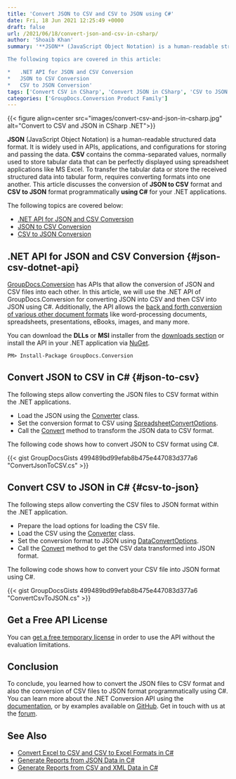 ```yaml
---
title: 'Convert JSON to CSV and CSV to JSON using C#'
date: Fri, 18 Jun 2021 12:25:49 +0000
draft: false
url: /2021/06/18/convert-json-and-csv-in-csharp/
author: 'Shoaib Khan'
summary: '**JSON** (JavaScript Object Notation) is a human-readable structured data format. It is widely used in APIs, applications, and configurations for storing and passing the data. **CSV** contains the comma-separated values, normally used to store tabular data that can be perfectly displayed using spreadsheet applications like MS Excel. To transfer the tabular data or store the received structured data into tabular form, requires converting formats into one another. This article discusses the conversion of **JSON to CSV** format and **CSV to JSON** format programmatically **using C#** for your .NET applications.

The following topics are covered in this article:

*   .NET API for JSON and CSV Conversion
*   JSON to CSV Conversion
*   CSV to JSON Conversion'
tags: ['Convert CSV in CSharp', 'Convert JSON in CSharp', 'CSV to JSON in CSharp', 'JSON to CSV in CSharp']
categories: ['GroupDocs.Conversion Product Family']
---
```




{{< figure align=center src="images/convert-csv-and-json-in-csharp.jpg" alt="Convert to CSV and JSON in CSharp .NET">}}


**JSON** (JavaScript Object Notation) is a human-readable structured data format. It is widely used in APIs, applications, and configurations for storing and passing the data. **CSV** contains the comma-separated values, normally used to store tabular data that can be perfectly displayed using spreadsheet applications like MS Excel. To transfer the tabular data or store the received structured data into tabular form, requires converting formats into one another. This article discusses the conversion of **JSON to CSV** format and **CSV to JSON** format programmatically **using C#** for your .NET applications.

The following topics are covered below:

*   [.NET API for JSON and CSV Conversion](#json-csv-dotnet-api)
*   [JSON to CSV Conversion](#json-to-csv)
*   [CSV to JSON Conversion](#csv-to-json)

## .NET API for JSON and CSV Conversion {#json-csv-dotnet-api}

[GroupDocs.Conversion](https://products.groupdocs.com/conversion/) has APIs that allow the conversion of JSON and CSV files into each other. In this article, we will use the .NET API of GroupDocs.Conversion for converting JSON into CSV and then CSV into JSON using C#. Additionally, the API allows the [back and forth conversion of various other document formats](https://docs.groupdocs.com/conversion/net/supported-document-formats/) like word-processing documents, spreadsheets, presentations, eBooks, images, and many more.

You can download the **DLLs** or **MSI** installer from the [downloads section](https://downloads.groupdocs.com/conversion) or install the API in your .NET application via [NuGet](https://www.nuget.org/packages/groupdocs.conversion).

```
PM> Install-Package GroupDocs.Conversion
```

## Convert JSON to CSV in C# {#json-to-csv}

The following steps allow converting the JSON files to CSV format within the .NET applications.

*   Load the JSON using the [Converter](https://apireference.groupdocs.com/conversion/net/groupdocs.conversion/converter) class.
*   Set the conversion format to CSV using [SpreadsheetConvertOptions](https://apireference.groupdocs.com/conversion/net/groupdocs.conversion.options.convert/spreadsheetconvertoptions).
*   Call the [Convert](https://apireference.groupdocs.com/conversion/net/groupdocs.conversion/converter/methods/convert/index) method to transform the JSON data to CSV format.

The following code shows how to convert JSON to CSV format using C#.

{{< gist GroupDocsGists 499489bd99efab8b475e447083d377a6 "ConvertJsonToCSV.cs" >}}

## Convert CSV to JSON in C# {#csv-to-json}

The following steps allow converting the CSV files to JSON format within the .NET application.

*   Prepare the load options for loading the CSV file.
*   Load the CSV using the [Converter](https://apireference.groupdocs.com/conversion/net/groupdocs.conversion/converter) class.
*   Set the conversion format to JSON using [DataConvertOptions](https://apireference.groupdocs.com/conversion/net/groupdocs.conversion.options.convert/dataconvertoptions).
*   Call the [Convert](https://apireference.groupdocs.com/conversion/net/groupdocs.conversion/converter/methods/convert/index) method to get the CSV data transformed into JSON format.

The following code shows how to convert your CSV file into JSON format using C#.

{{< gist GroupDocsGists 499489bd99efab8b475e447083d377a6 "ConvertCsvToJSON.cs" >}}

## Get a Free API License

You can [get a free temporary license](https://purchase.groupdocs.com/temporary-license) in order to use the API without the evaluation limitations.

## Conclusion

To conclude, you learned how to convert the JSON files to CSV format and also the conversion of CSV files to JSON format programmatically using C#. You can learn more about the .NET Conversion API using the [documentation](https://docs.groupdocs.com/conversion/net/), or by examples available on [GitHub](https://github.com/groupdocs-conversion). Get in touch with us at the [forum](https://forum.groupdocs.com/).

## See Also

*   [Convert Excel to CSV and CSV to Excel Formats in C#](https://blog.groupdocs.com/2021/08/18/convert-excel-xls-xlsx-and-csv-in-csharp/)
*   [Generate Reports from JSON Data in C#](https://blog.groupdocs.com/2021/03/20/generate-reports-from-json-data-in-csharp/)
*   [Generate Reports from CSV and XML Data in C#](https://blog.groupdocs.com/2019/10/21/generate-reports-from-csv-xml-in-csharp/)




